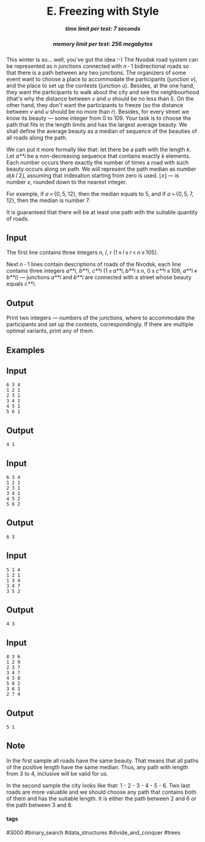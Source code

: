 <h1 style='text-align: center;'> E. Freezing with Style</h1>

<h5 style='text-align: center;'>time limit per test: 7 seconds</h5>
<h5 style='text-align: center;'>memory limit per test: 256 megabytes</h5>

This winter is so... well, you've got the idea :-) The Nvodsk road system can be represented as *n* junctions connected with *n* - 1 bidirectional roads so that there is a path between any two junctions. The organizers of some event want to choose a place to accommodate the participants (junction *v*), and the place to set up the contests (junction *u*). Besides, at the one hand, they want the participants to walk about the city and see the neighbourhood (that's why the distance between *v* and *u* should be no less than *l*). On the other hand, they don't want the participants to freeze (so the distance between *v* and *u* should be no more than *r*). Besides, for every street we know its beauty — some integer from 0 to 109. Your task is to choose the path that fits in the length limits and has the largest average beauty. We shall define the average beauty as a median of sequence of the beauties of all roads along the path.

We can put it more formally like that: let there be a path with the length *k*. Let *a**i* be a non-decreasing sequence that contains exactly *k* elements. Each number occurs there exactly the number of times a road with such beauty occurs along on path. We will represent the path median as number *a*⌊*k* / 2⌋, assuming that indexation starting from zero is used. ⌊*x*⌋ — is number *х*, rounded down to the nearest integer.

For example, if *a* = {0, 5, 12}, then the median equals to 5, and if *a* = {0, 5, 7, 12}, then the median is number 7.

It is guaranteed that there will be at least one path with the suitable quantity of roads.

## Input

The first line contains three integers *n*, *l*, *r* (1 ≤ *l* ≤ *r* < *n* ≤ 105).

Next *n* - 1 lines contain descriptions of roads of the Nvodsk, each line contains three integers *a**i*, *b**i*, *c**i* (1 ≤ *a**i*, *b**i* ≤ *n*, 0 ≤ *c**i* ≤ 109, *a**i* ≠ *b**i*) — junctions *a**i* and *b**i* are connected with a street whose beauty equals *c**i*.

## Output

Print two integers — numbers of the junctions, where to accommodate the participants and set up the contests, correspondingly. If there are multiple optimal variants, print any of them.

## Examples

## Input


```
6 3 4  
1 2 1  
2 3 1  
3 4 1  
4 5 1  
5 6 1  

```
## Output


```
4 1  

```
## Input


```
6 3 4  
1 2 1  
2 3 1  
3 4 1  
4 5 2  
5 6 2  

```
## Output


```
6 3  

```
## Input


```
5 1 4  
1 2 1  
1 3 4  
3 4 7  
3 5 2  

```
## Output


```
4 3  

```
## Input


```
8 3 6  
1 2 9  
2 3 7  
3 4 7  
4 5 8  
5 8 2  
3 6 3  
2 7 4  

```
## Output


```
5 1  

```
## Note

In the first sample all roads have the same beauty. That means that all paths of the positive length have the same median. Thus, any path with length from 3 to 4, inclusive will be valid for us.

In the second sample the city looks like that: 1 - 2 - 3 - 4 - 5 - 6. Two last roads are more valuable and we should choose any path that contains both of them and has the suitable length. It is either the path between 2 and 6 or the path between 3 and 6.



#### tags 

#3000 #binary_search #data_structures #divide_and_conquer #trees 